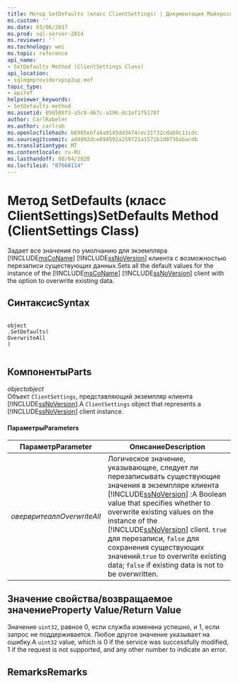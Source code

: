 ```yaml
---
title: Метод SetDefaults (класс ClientSettings) | Документация Майкрософт
ms.custom: ''
ms.date: 03/06/2017
ms.prod: sql-server-2014
ms.reviewer: ''
ms.technology: wmi
ms.topic: reference
api_name:
- SetDefaults Method (ClientSettings Class)
api_location:
- sqlmgmproviderxpsp2up.mof
topic_type:
- apiref
helpviewer_keywords:
- SetDefaults method
ms.assetid: 056508f3-a5c8-467c-a196-dc1ef1f5178f
author: CarlRabeler
ms.author: carlrab
ms.openlocfilehash: b6985ebfa4a9145dd3474cec31f32cdab9c11cdc
ms.sourcegitcommit: ad4d92dce894592a259721a1571b1d8736abacdb
ms.translationtype: MT
ms.contentlocale: ru-RU
ms.lasthandoff: 08/04/2020
ms.locfileid: "87668114"
---
```

# <a name="setdefaults-method-clientsettings-class"></a><span data-ttu-id="c90dd-102">Метод SetDefaults (класс ClientSettings)</span><span class="sxs-lookup"><span data-stu-id="c90dd-102">SetDefaults Method (ClientSettings Class)</span></span>
  <span data-ttu-id="c90dd-103">Задает все значения по умолчанию для экземпляра [!INCLUDE[msCoName](../../includes/msconame-md.md)] [!INCLUDE[ssNoVersion](../../includes/ssnoversion-md.md)] клиента с возможностью перезаписи существующих данных.</span><span class="sxs-lookup"><span data-stu-id="c90dd-103">Sets all the default values for the instance of the [!INCLUDE[msCoName](../../includes/msconame-md.md)] [!INCLUDE[ssNoVersion](../../includes/ssnoversion-md.md)] client with the option to overwrite existing data.</span></span>  
  
## <a name="syntax"></a><span data-ttu-id="c90dd-104">Синтаксис</span><span class="sxs-lookup"><span data-stu-id="c90dd-104">Syntax</span></span>  
  
```  
  
object  
.SetDefaults(  
OverwriteAll  
)  
  
```  
  
## <a name="parts"></a><span data-ttu-id="c90dd-105">Компоненты</span><span class="sxs-lookup"><span data-stu-id="c90dd-105">Parts</span></span>  
 <span data-ttu-id="c90dd-106">*object*</span><span class="sxs-lookup"><span data-stu-id="c90dd-106">*object*</span></span>  
 <span data-ttu-id="c90dd-107">Объект `ClientSettings`, представляющий экземпляр клиента [!INCLUDE[ssNoVersion](../../includes/ssnoversion-md.md)].</span><span class="sxs-lookup"><span data-stu-id="c90dd-107">A `ClientSettings` object that represents a [!INCLUDE[ssNoVersion](../../includes/ssnoversion-md.md)] client instance.</span></span>  
  
#### <a name="parameters"></a><span data-ttu-id="c90dd-108">Параметры</span><span class="sxs-lookup"><span data-stu-id="c90dd-108">Parameters</span></span>  
  
|<span data-ttu-id="c90dd-109">Параметр</span><span class="sxs-lookup"><span data-stu-id="c90dd-109">Parameter</span></span>|<span data-ttu-id="c90dd-110">Описание</span><span class="sxs-lookup"><span data-stu-id="c90dd-110">Description</span></span>|  
|---------------|-----------------|  
|<span data-ttu-id="c90dd-111">*овервритеалл*</span><span class="sxs-lookup"><span data-stu-id="c90dd-111">*OverwriteAll*</span></span>|<span data-ttu-id="c90dd-112">Логическое значение, указывающее, следует ли перезаписывать существующие значения в экземпляре клиента [!INCLUDE[ssNoVersion](../../includes/ssnoversion-md.md)] :</span><span class="sxs-lookup"><span data-stu-id="c90dd-112">A Boolean value that specifies whether to overwrite existing values on the instance of the [!INCLUDE[ssNoVersion](../../includes/ssnoversion-md.md)] client.</span></span> <span data-ttu-id="c90dd-113">`true` для перезаписи, `false` для сохранения существующих значений.</span><span class="sxs-lookup"><span data-stu-id="c90dd-113">`true` to overwrite existing data; `false` if existing data is not to be overwritten.</span></span>|  
  
## <a name="property-valuereturn-value"></a><span data-ttu-id="c90dd-114">Значение свойства/возвращаемое значение</span><span class="sxs-lookup"><span data-stu-id="c90dd-114">Property Value/Return Value</span></span>  
 <span data-ttu-id="c90dd-115">Значение `uint32`, равное 0, если служба изменена успешно, и 1, если запрос не поддерживается. Любое другое значение указывает на ошибку.</span><span class="sxs-lookup"><span data-stu-id="c90dd-115">A `uint32` value, which is 0 if the service was successfully modified, 1 if the request is not supported, and any other number to indicate an error.</span></span>  
  
## <a name="remarks"></a><span data-ttu-id="c90dd-116">Remarks</span><span class="sxs-lookup"><span data-stu-id="c90dd-116">Remarks</span></span>  
  
